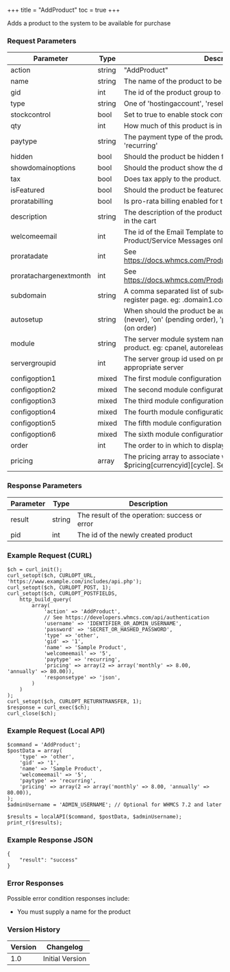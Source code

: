 +++
title = "AddProduct"
toc = true
+++

Adds a product to the system to be available for purchase

### Request Parameters

| Parameter | Type | Description | Required |
| --------- | ---- | ----------- | -------- |
| action | string | "AddProduct" | Required |
| name | string | The name of the product to be added | Required |
| gid | int | The id of the product group to add the product | Required |
| type | string | One of 'hostingaccount', 'reselleraccount', 'server' or 'other' | Optional |
| stockcontrol | bool | Set to true to enable stock control on the product | Optional |
| qty | int | How much of this product is in stock | Optional |
| paytype | string | The payment type of the product. One of 'free', 'onetime', 'recurring' | Optional |
| hidden | bool | Should the product be hidden from the client order form | Optional |
| showdomainoptions | bool | Should the product show the domain registration options. | Optional |
| tax | bool | Does tax apply to the product. | Optional |
| isFeatured | bool | Should the product be featured in the Product Group. | Optional |
| proratabilling | bool | Is pro-rata billing enabled for this product. | Optional |
| description | string | The description of the product to show on the product listing in the cart | Optional |
| welcomeemail | int | The id of the Email Template to use as the welcome email. Product/Service Messages only | Optional |
| proratadate | int | See https://docs.whmcs.com/Products_and_Services#Pricing_Tab | Optional |
| proratachargenextmonth | int | See https://docs.whmcs.com/Products_and_Services#Pricing_Tab | Optional |
| subdomain | string | A comma separated list of subdomains to offer on the domain register page. eg: .domain1.com,.domain2.com | Optional |
| autosetup | string | When should the product be automatically setup. One of '' (never), 'on' (pending order), 'payment' (on payment), 'order' (on order) | Optional |
| module | string | The server module system name to associate with the product. eg: cpanel, autorelease, plesk | Optional |
| servergroupid | int | The server group id used on product creation to associate an appropriate server | Optional |
| configoption1 | mixed | The first module configuration value | Optional |
| configoption2 | mixed | The second module configuration value | Optional |
| configoption3 | mixed | The third module configuration value | Optional |
| configoption4 | mixed | The fourth module configuration value | Optional |
| configoption5 | mixed | The fifth module configuration value | Optional |
| configoption6 | mixed | The sixth module configuration value | Optional |
| order | int | The order to in which to display on the order form | Optional |
| pricing | array | The pricing array to associate with the product. Format: $pricing[currencyid][cycle]. See Example. | Optional |

### Response Parameters

| Parameter | Type | Description |
| --------- | ---- | ----------- |
| result | string | The result of the operation: success or error |
| pid | int | The id of the newly created product |


### Example Request (CURL)

```
$ch = curl_init();
curl_setopt($ch, CURLOPT_URL, 'https://www.example.com/includes/api.php');
curl_setopt($ch, CURLOPT_POST, 1);
curl_setopt($ch, CURLOPT_POSTFIELDS,
    http_build_query(
        array(
            'action' => 'AddProduct',
            // See https://developers.whmcs.com/api/authentication
            'username' => 'IDENTIFIER_OR_ADMIN_USERNAME',
            'password' => 'SECRET_OR_HASHED_PASSWORD',
            'type' => 'other',
            'gid' => '1',
            'name' => 'Sample Product',
            'welcomeemail' => '5',
            'paytype' => 'recurring',
            'pricing' => array(2 => array('monthly' => 8.00, 'annually' => 80.00)),
            'responsetype' => 'json',
        )
    )
);
curl_setopt($ch, CURLOPT_RETURNTRANSFER, 1);
$response = curl_exec($ch);
curl_close($ch);
```


### Example Request (Local API)

```
$command = 'AddProduct';
$postData = array(
    'type' => 'other',
    'gid' => '1',
    'name' => 'Sample Product',
    'welcomeemail' => '5',
    'paytype' => 'recurring',
    'pricing' => array(2 => array('monthly' => 8.00, 'annually' => 80.00)),
);
$adminUsername = 'ADMIN_USERNAME'; // Optional for WHMCS 7.2 and later

$results = localAPI($command, $postData, $adminUsername);
print_r($results);
```


### Example Response JSON

```
{
    "result": "success"
}
```


### Error Responses

Possible error condition responses include:

* You must supply a name for the product


### Version History

| Version | Changelog |
| ------- | --------- |
| 1.0 | Initial Version |
